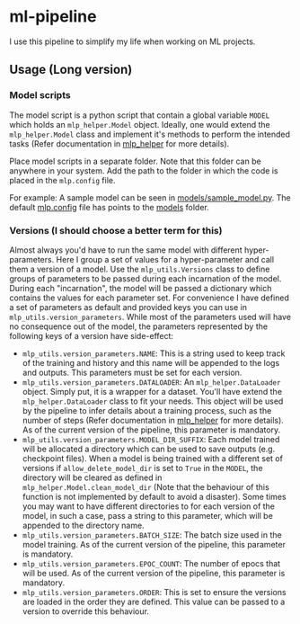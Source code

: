 # ml-pipeline
I use this pipeline to simplify my life when working on ML projects. 

## Usage (Long version)
### Model scripts
The model script is a python script that contain a global variable `MODEL` which holds an `mlp_helper.Model` object. Ideally, one would extend the `mlp_helper.Model` class and implement it's methods to perform the intended tasks (Refer documentation in [mlp_helper](mlp_helper.py) for more details). 

Place model scripts in a separate folder. Note that this folder can be anywhere in your system. Add the path to the folder in which the code is placed in the `mlp.config` file.

For example: A sample model can be seen in [models/sample_model.py](models/sample_model.py). The default [mlp.config](mlp.config) file has points to the [models](models) folder. 


### Versions (I should choose a better term for this)
Almost always you'd have to run the same model with different hyper-parameters. Here I group a set of values for a hyper-parameter and call them a version of a model. Use the `mlp_utils.Versions` class to define groups of parameters to be passed during each incarnation of the model. During each "incarnation", the model will be passed a dictionary which contains the values for each parameter set. For convenience I have defined a set of parameters as default and provided keys you can use in `mlp_utils.version_parameters`. While most of the parameters used will have no consequence out of the model, the parameters represented by the following keys of a version have side-effect:
* `mlp_utils.version_parameters.NAME`: This is a string used to keep track of the training and history and this name will be appended to the logs and outputs. This parameters must be set for each version.
* `mlp_utils.version_parameters.DATALOADER`: An `mlp_helper.DataLoader` object. Simply put, it is a wrapper for a dataset. You'll have extend the `mlp_helper.DataLoader` class to fit your needs. This object will be used by the pipeline to infer details about a training process, such as the number of steps (Refer documentation in [mlp_helper](mlp_helper.py) for more details). As of the current version of the pipeline, this parameter is mandatory.
* `mlp_utils.version_parameters.MODEL_DIR_SUFFIX`: Each model trained will be allocated a directory which can be used to save outputs (e.g. checkpoint files). When a model is being trained with a different set of versions if `allow_delete_model_dir` is set to `True` in the `MODEL`, the directory will be cleared as defined in `mlp_helper.Model.clean_model_dir` (Note that the behaviour of this function is not implemented by default to avoid a disaster). Some times you may want to have different directories to for each version of the model, in such a case, pass a string to this parameter, which will be appended to the directory name.
* `mlp_utils.version_parameters.BATCH_SIZE`: The batch size used in the model training. As of the current version of the pipeline, this parameter is mandatory.
* `mlp_utils.version_parameters.EPOC_COUNT`: The number of epocs that will be used. As of the current version of the pipeline, this parameter is mandatory.
* `mlp_utils.version_parameters.ORDER`: This is set to ensure the versions are loaded in the order they are defined. This value can be passed to a version to override this behaviour.

